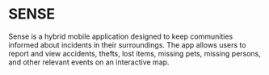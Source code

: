 # SENSE
Sense is a hybrid mobile application designed to keep communities informed about incidents in their surroundings. The app allows users to report and view accidents, thefts, lost items, missing pets, missing persons, and other relevant events on an interactive map.
